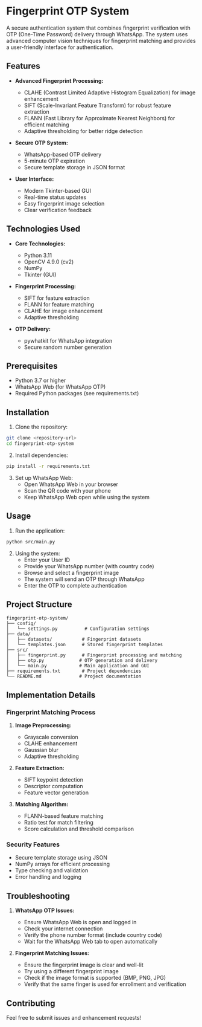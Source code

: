 # Fingerprint OTP System

A secure authentication system that combines fingerprint verification with OTP (One-Time Password) delivery through WhatsApp. The system uses advanced computer vision techniques for fingerprint matching and provides a user-friendly interface for authentication.

## Features

- **Advanced Fingerprint Processing:**
  - CLAHE (Contrast Limited Adaptive Histogram Equalization) for image enhancement
  - SIFT (Scale-Invariant Feature Transform) for robust feature extraction
  - FLANN (Fast Library for Approximate Nearest Neighbors) for efficient matching
  - Adaptive thresholding for better ridge detection

- **Secure OTP System:**
  - WhatsApp-based OTP delivery
  - 5-minute OTP expiration
  - Secure template storage in JSON format

- **User Interface:**
  - Modern Tkinter-based GUI
  - Real-time status updates
  - Easy fingerprint image selection
  - Clear verification feedback

## Technologies Used

- **Core Technologies:**
  - Python 3.11
  - OpenCV 4.9.0 (cv2)
  - NumPy
  - Tkinter (GUI)

- **Fingerprint Processing:**
  - SIFT for feature extraction
  - FLANN for feature matching
  - CLAHE for image enhancement
  - Adaptive thresholding

- **OTP Delivery:**
  - pywhatkit for WhatsApp integration
  - Secure random number generation

## Prerequisites

- Python 3.7 or higher
- WhatsApp Web (for WhatsApp OTP)
- Required Python packages (see requirements.txt)

## Installation

1. Clone the repository:
```bash
git clone <repository-url>
cd fingerprint-otp-system
```

2. Install dependencies:
```bash
pip install -r requirements.txt
```

3. Set up WhatsApp Web:
   - Open WhatsApp Web in your browser
   - Scan the QR code with your phone
   - Keep WhatsApp Web open while using the system

## Usage

1. Run the application:
```bash
python src/main.py
```

2. Using the system:
   - Enter your User ID
   - Provide your WhatsApp number (with country code)
   - Browse and select a fingerprint image
   - The system will send an OTP through WhatsApp
   - Enter the OTP to complete authentication

## Project Structure

```
fingerprint-otp-system/
├── config/
│   └── settings.py          # Configuration settings
├── data/
│   ├── datasets/           # Fingerprint datasets
│   └── templates.json      # Stored fingerprint templates
├── src/
│   ├── fingerprint.py      # Fingerprint processing and matching
│   ├── otp.py             # OTP generation and delivery
│   └── main.py            # Main application and GUI
├── requirements.txt        # Project dependencies
└── README.md              # Project documentation
```

## Implementation Details

### Fingerprint Matching Process
1. **Image Preprocessing:**
   - Grayscale conversion
   - CLAHE enhancement
   - Gaussian blur
   - Adaptive thresholding

2. **Feature Extraction:**
   - SIFT keypoint detection
   - Descriptor computation
   - Feature vector generation

3. **Matching Algorithm:**
   - FLANN-based feature matching
   - Ratio test for match filtering
   - Score calculation and threshold comparison

### Security Features
- Secure template storage using JSON
- NumPy arrays for efficient processing
- Type checking and validation
- Error handling and logging

## Troubleshooting

1. **WhatsApp OTP Issues:**
   - Ensure WhatsApp Web is open and logged in
   - Check your internet connection
   - Verify the phone number format (include country code)
   - Wait for the WhatsApp Web tab to open automatically

2. **Fingerprint Matching Issues:**
   - Ensure the fingerprint image is clear and well-lit
   - Try using a different fingerprint image
   - Check if the image format is supported (BMP, PNG, JPG)
   - Verify that the same finger is used for enrollment and verification

## Contributing

Feel free to submit issues and enhancement requests! 
